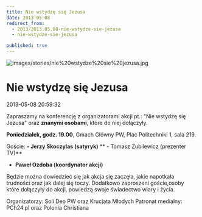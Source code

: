 ```yaml
---
title: Nie wstydzę się Jezusa
date: 2013-05-08
redirect_from: 
  - 2013/2013.05.08-nie-wstydze-sie-jezusa
  - nie-wstydze-sie-jezusa

published: true
---
```



![images/stories/nie%20wstydze%20sie%20jezusa.jpg](images/stories/nie%20wstydze%20sie%20jezusa.jpg)

# Nie wstydzę się Jezusa

<time>2013-05-08 20:59:32</time>



Zapraszamy na konferencję z organizatorami akcji pt.: "Nie wstydzę się Jezusa" oraz **znanymi osobami**, które do niej dołączyły.
 
**Poniedziałek, godz. 19.00**, Gmach Główny PW, Plac Politechniki 1, sala 219.

Goście:
 **- Jerzy Skoczylas (satyryk)**
** - Tomasz Zubilewicz (prezenter TV)**
 - **Paweł Ozdoba (koordynator akcji)**
 
 Będzie można dowiedzieć się jak akcja się zaczęła, jakie napotkała trudności oraz jak dalej się toczy. Dodatkowo zaproszeni goście,osoby które dołączyły do akcji, powiedzą swoje świadectwo wiary i życia.
 

 Organizatorzy: Soli Deo PW oraz Krucjata Młodych
 Patronat medialny: PCh24.pl oraz Polonia Christiana


<!--{{json:{"created_date":"2013-05-08 20:59:32","publish_down":"0000-00-00 00:00:00","id":"1183"}}}-->